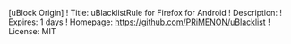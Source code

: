 [uBlock Origin]
! Title: uBlacklistRule for Firefox for Android
! Description: 
! Expires: 1 days
! Homepage: https://github.com/PRiMENON/uBlacklist
! License: MIT

